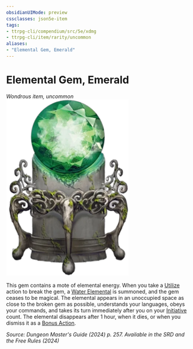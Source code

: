 ```yaml
---
obsidianUIMode: preview
cssclasses: json5e-item
tags:
- ttrpg-cli/compendium/src/5e/xdmg
- ttrpg-cli/item/rarity/uncommon
aliases: 
- "Elemental Gem, Emerald"
---
```

# Elemental Gem, Emerald
*Wondrous item, uncommon*  
![](Інструменти%20ДМ/CLI/items/img/elemental-gem-emerald.webp#right)


This gem contains a mote of elemental energy. When you take a [Utilize](Інструменти%20ДМ/CLI/rules/actions.md#Utilize) action to break the gem, a [Water Elemental](Інструменти%20ДМ/CLI/bestiary/elemental/water-elemental-xmm.md) is summoned, and the gem ceases to be magical. The elemental appears in an unoccupied space as close to the broken gem as possible, understands your languages, obeys your commands, and takes its turn immediately after you on your [Initiative](Інструменти%20ДМ/CLI/rules/variant-rules/initiative-xphb.md) count. The elemental disappears after 1 hour, when it dies, or when you dismiss it as a [Bonus Action](Інструменти%20ДМ/CLI/rules/variant-rules/bonus-action-xphb.md).

*Source: Dungeon Master's Guide (2024) p. 257. Available in the <span title='Systems Reference Document (5.2)'>SRD</span> and the Free Rules (2024)*